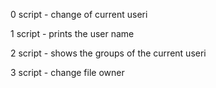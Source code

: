0 script - change of current useri

1 script - prints the user name

2 script - shows the groups of the current useri

3 script - change file owner
